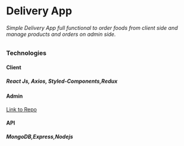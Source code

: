 # Delivery App
###### Simple Delivery App full functional to order foods from client side and manage products and orders on admin side.

### Technologies
#### Client 
##### React Js, Axios, Styled-Components,Redux
#### Admin
[Link to Repo](!https://github.com/Arkora/delivery-admin)
#### API 
##### MongoDB,Express,Nodejs

